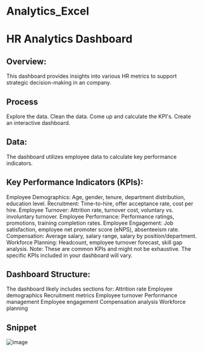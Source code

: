 # Analytics_Excel
# HR Analytics Dashboard

## Overview:
This dashboard provides insights into various HR metrics to support strategic decision-making in an company. 
## Process 
Explore the data.
Clean the data.
Come up and calculate the KPI's.
Create an interactive dashboard.
## Data:
The dashboard utilizes employee data to calculate key performance indicators.

## Key Performance Indicators (KPIs):

Employee Demographics: Age, gender, tenure, department distribution, education level.
Recruitment: Time-to-hire, offer acceptance rate, cost per hire.
Employee Turnover: Attrition rate, turnover cost, voluntary vs. involuntary turnover.
Employee Performance: Performance ratings, promotions, training completion rates.
Employee Engagement: Job satisfaction, employee net promoter score (eNPS), absenteeism rate.
Compensation: Average salary, salary range, salary by position/department.
Workforce Planning: Headcount, employee turnover forecast, skill gap analysis.
Note: These are common KPIs and might not be exhaustive. The specific KPIs included in your dashboard will vary.

## Dashboard Structure:
The dashboard likely includes sections for:
Attrition rate
Employee demographics
Recruitment metrics
Employee turnover
Performance management
Employee engagement
Compensation analysis
Workforce planning
## Snippet
![image](https://github.com/user-attachments/assets/6233d08b-5aad-47f4-b54e-fd19d41cb250)

